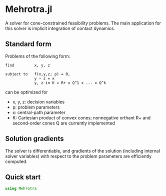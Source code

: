 
# Mehrotra.jl
A solver for cone-constrained feasibility problems. The main application for this solver is implicit integration of contact dynamics.

## Standard form
Problems of the following form:
```
find         x, y, z

subject to   f(x,y,z; p) = 0,
             y ∘ z = κ
             y, z in K = R+ x Q^1 x ... x Q^k
```
can be optimized for

- x, y, z: decision variables
- p: problem parameters
- κ: central-path parameter
- K: Cartesian product of convex cones; nonnegative orthant R+ and second-order cones Q are currently implemented

## Solution gradients
The solver is differentiable, and gradients of the solution (including internal solver variables) with respect to the problem parameters are efficiently computed.

## Quick start
```julia
using Mehrotra
